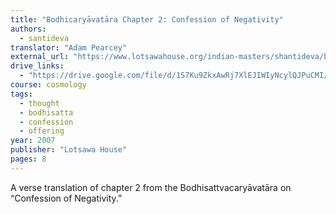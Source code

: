 ```yaml
---
title: "Bodhicaryāvatāra Chapter 2: Confession of Negativity"
authors:
  - santideva
translator: "Adam Pearcey"
external_url: "https://www.lotsawahouse.org/indian-masters/shantideva/bodhicharyavatara-2"
drive_links:
  - "https://drive.google.com/file/d/1S7Ku9ZkxAwRj7XlEJIWIyNcylQJPuCMI/view?usp=sharing"
course: cosmology
tags:
  - thought
  - bodhisatta
  - confession
  - offering
year: 2007
publisher: "Lotsawa House"
pages: 8
---
```


A verse translation of chapter 2 from the Bodhisattvacaryāvatāra on “Confession of Negativity.”
